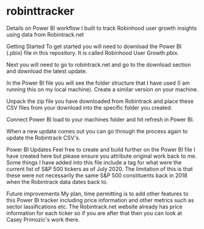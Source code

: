 # robinttracker
Details on Power BI workflow I built to track Robinhood user growth insights using data from Robintrack.net

Getting Started
To get started you will need to download the Power BI (.pbix) file in this repository. It is called Robinhood User Growth.pbix. 

Next you will need to go to robintrack.net and go to the download section and download the latest update.

In the Power BI file you will see the folder structure that I have used (I am running this on my local machine). Create a similar version on your machine.

Unpack the zip file you have downloaded from Robintrack and place these CSV files from your download into the specific folder you created.

Connect Power BI load to your machines folder and hit refresh in Power BI.

When a new update comes out you can go through the process again to update the Robintrack CSV's.

Power BI Updates
Feel free to create and build further on the Power BI file I have created here but please ensure you attribute original work back to me. Some things I have added into this file include a tag for what were the current list of S&P 500 tickers as of July 2020. The limitation of this is that these were not necessarily the same S&P 500 constituents back in 2018 when the Robintrack data dates back to.

Future improvements
My plan, time permitting is to add other features to this Power BI tracker including price information and other metrics such as sector lassifications etc. The Robintrack.net website already has price information for each ticker so if you are after that then you can look at Casey Primozic's work there.

